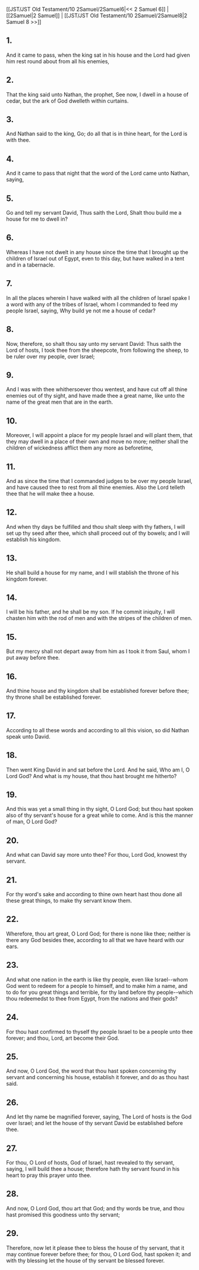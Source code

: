 [[JST/JST Old Testament/10 2Samuel/2Samuel6|<< 2 Samuel 6]] | [[2Samuel|2 Samuel]] | [[JST/JST Old Testament/10 2Samuel/2Samuel8|2 Samuel 8 >>]]
## 1.
And it came to pass, when the king sat in his house and the Lord had given him rest round about from all his enemies,
## 2.
That the king said unto Nathan, the prophet, See now, I dwell in a house of cedar, but the ark of God dwelleth within curtains.
## 3.
And Nathan said to the king, Go; do all that is in thine heart, for the Lord is with thee.
## 4.
And it came to pass that night that the word of the Lord came unto Nathan, saying,
## 5.
Go and tell my servant David, Thus saith the Lord, Shalt thou build me a house for me to dwell in?
## 6.
Whereas I have not dwelt in any house since the time that I brought up the children of Israel out of Egypt, even to this day, but have walked in a tent and in a tabernacle.
## 7.
In all the places wherein I have walked with all the children of Israel spake I a word with any of the tribes of Israel, whom I commanded to feed my people Israel, saying, Why build ye not me a house of cedar?
## 8.
Now, therefore, so shalt thou say unto my servant David: Thus saith the Lord of hosts, I took thee from the sheepcote, from following the sheep, to be ruler over my people, over Israel;
## 9.
And I was with thee whithersoever thou wentest, and have cut off all thine enemies out of thy sight, and have made thee a great name, like unto the name of the great men that are in the earth.
## 10.
Moreover, I will appoint a place for my people Israel and will plant them, that they may dwell in a place of their own and move no more; neither shall the children of wickedness afflict them any more as beforetime,
## 11.
And as since the time that I commanded judges to be over my people Israel, and have caused thee to rest from all thine enemies. Also the Lord telleth thee that he will make thee a house.
## 12.
And when thy days be fulfilled and thou shalt sleep with thy fathers, I will set up thy seed after thee, which shall proceed out of thy bowels; and I will establish his kingdom.
## 13.
He shall build a house for my name, and I will stablish the throne of his kingdom forever.
## 14.
I will be his father, and he shall be my son. If he commit iniquity, I will chasten him with the rod of men and with the stripes of the children of men.
## 15.
But my mercy shall not depart away from him as I took it from Saul, whom I put away before thee.
## 16.
And thine house and thy kingdom shall be established forever before thee; thy throne shall be established forever.
## 17.
According to all these words and according to all this vision, so did Nathan speak unto David.
## 18.
Then went King David in and sat before the Lord. And he said, Who am I, O Lord God? And what is my house, that thou hast brought me hitherto?
## 19.
And this was yet a small thing in thy sight, O Lord God; but thou hast spoken also of thy servant\'s house for a great while to come. And is this the manner of man, O Lord God?
## 20.
And what can David say more unto thee? For thou, Lord God, knowest thy servant.
## 21.
For thy word\'s sake and according to thine own heart hast thou done all these great things, to make thy servant know them.
## 22.
Wherefore, thou art great, O Lord God; for there is none like thee; neither is there any God besides thee, according to all that we have heard with our ears.
## 23.
And what one nation in the earth is like thy people, even like Israel\--whom God went to redeem for a people to himself, and to make him a name, and to do for you great things and terrible, for thy land before thy people\--which thou redeemedst to thee from Egypt, from the nations and their gods?
## 24.
For thou hast confirmed to thyself thy people Israel to be a people unto thee forever; and thou, Lord, art become their God.
## 25.
And now, O Lord God, the word that thou hast spoken concerning thy servant and concerning his house, establish it forever, and do as thou hast said.
## 26.
And let thy name be magnified forever, saying, The Lord of hosts is the God over Israel; and let the house of thy servant David be established before thee.
## 27.
For thou, O Lord of hosts, God of Israel, hast revealed to thy servant, saying, I will build thee a house; therefore hath thy servant found in his heart to pray this prayer unto thee.
## 28.
And now, O Lord God, thou art that God; and thy words be true, and thou hast promised this goodness unto thy servant;
## 29.
Therefore, now let it please thee to bless the house of thy servant, that it may continue forever before thee; for thou, O Lord God, hast spoken it; and with thy blessing let the house of thy servant be blessed forever.

